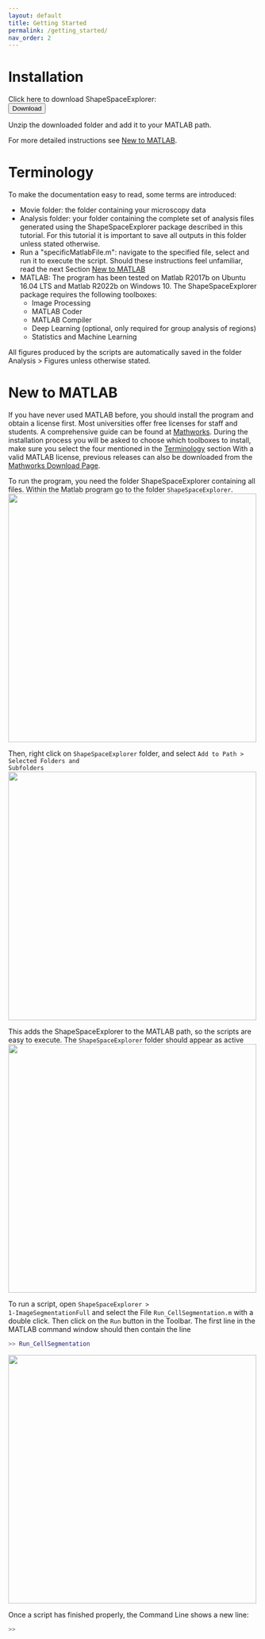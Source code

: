 ```yaml
---
layout: default
title: Getting Started
permalink: /getting_started/
nav_order: 2
---
```


# Installation

Click here to download ShapeSpaceExplorer: \
[<button type="button" name="button" class="btn">Download</button>](https://github.com/rosegostner/shape/archive/refs/heads/master.zip)

Unzip the downloaded folder and add it to your MATLAB path. 

For more detailed instructions see [New to MATLAB](#new-to-matlab).

# Terminology

To make the documentation easy to read, some terms are introduced:
- Movie folder: the folder containing your microscopy data
- Analysis folder: your folder containing the complete set of analysis files generated using the ShapeSpaceExplorer package described in this tutorial. For this tutorial it is important to save all outputs in this folder unless stated otherwise.
- Run a "specificMatlabFile.m": navigate to the specified file, select and run it to execute the script. Should these instructions feel unfamiliar, read the next Section [New to MATLAB](#new-to-matlab) 
- MATLAB: The program has been tested on Matlab R2017b on Ubuntu 16.04 LTS and Matlab R2022b on Windows 10. The ShapeSpaceExplorer package requires the following toolboxes:
	- Image Processing
	- MATLAB Coder
	- MATLAB Compiler
	- Deep Learning (optional, only required for group analysis of regions)
	- Statistics and Machine Learning

All figures produced by the scripts are automatically saved in the folder Analysis > Figures unless otherwise stated.

# New to MATLAB

If you have never used MATLAB before, you should install the program and obtain a license first. Most universities offer free licenses for staff and students. A comprehensive guide can be found at [Mathworks](http://uk.mathworks.com/help/install/installation-and-licensing-fundamentals.html). During the installation process you will be asked to choose which toolboxes to install, make sure you select the four mentioned in the [Terminology](#terminology) section With a valid MATLAB license, previous releases can also be downloaded from the [Mathworks Download Page](https://uk.mathworks.com/downloads/).

To run the program, you need the folder ShapeSpaceExplorer containing all files. Within the Matlab program go to the folder <code>ShapeSpaceExplorer</code>.\
<img align="center" width=500px src="./img/add_folder_to_path1.png">

Then, right click on <code>ShapeSpaceExplorer</code> folder, and select <code>Add to Path > Selected Folders and Subfolders</code> \
<img align="center" width=500px src="./img/add_folder_to_path2.png">

This adds the ShapeSpaceExplorer to the MATLAB path, so the scripts are easy to execute. The <code>ShapeSpaceExplorer</code> folder should appear as active \
<img align="center" width=500px src="./img/add_folder_to_path3.png">

To run a script, open <code>ShapeSpaceExplorer > 1-ImageSegmentationFull</code> and select the File <code>Run_CellSegmentation.m</code> with a double click. Then click on the <code>Run</code> button in the Toolbar.  The first line in the MATLAB command window should then contain the line 
```matlab
>> Run_CellSegmentation
```
<img align="center" width=500px src="./img/run_script.png">

Once a script has finished properly, the Command Line shows a new line:
```matlab
>> 
```


